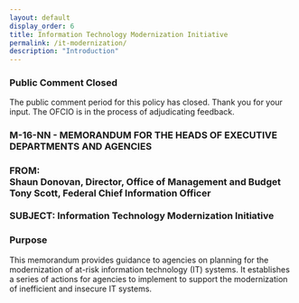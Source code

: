 ```yaml
---
layout: default
display_order: 6
title: Information Technology Modernization Initiative
permalink: /it-modernization/
description: "Introduction"
---
```


<div class="usa-alert usa-alert-warning">
    <div class="usa-alert-body">
      <h3 class="usa-alert-heading">Public Comment Closed</h3>
      <p class="usa-alert-text">The public comment period for this policy has closed.  Thank you for your input.  The OFCIO is in the process of adjudicating feedback.</p>
    </div>
  </div>

### M-16-NN - MEMORANDUM FOR THE HEADS OF EXECUTIVE DEPARTMENTS AND AGENCIES

<h3> FROM:
<br/>
Shaun Donovan, Director, Office of Management and Budget
<br/>
Tony Scott, Federal Chief Information Officer
<br/>
<br/>
SUBJECT:	Information Technology Modernization Initiative
</h3>



### Purpose

This memorandum provides guidance to agencies on planning for the modernization of at-risk information technology (IT) systems.  It establishes a series of actions for agencies to implement to support the modernization of inefficient and insecure IT systems.  

